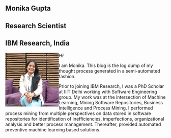 ## Monika Gupta
## Research Scientist
## IBM Research, India

<img style="float: left;" src="../pictures/monika.jpg">

Hi!

I am Monika. This blog is the log dump of my thought process generated in a semi-automated fashion.

Prior to joining IBM Research, I was a PhD Scholar at IIIT Delhi working with Software Engineering group. My work was at the intersection of Machine Learning, Mining Software Repositories, Business Intelligence and Process Mining. I performed process mining from multiple perspectives on data stored in software repositories for identification of inefficiencies, imperfections, organizational analysis and better process management. Thereafter, provided automated preventive machine learning based solutions.